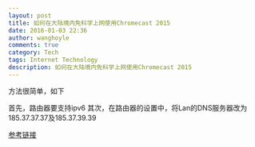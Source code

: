```yaml
---
layout: post
title: 如何在大陆境内免科学上网使用Chromecast 2015
date: 2016-01-03 22:36
author: wanghoyle
comments: true
category: Tech
tags: Internet Technology
description: 如何在大陆境内免科学上网使用Chromecast 2015
---
```

方法很简单，如下

首先，路由器要支持ipv6
其次，在路由器的设置中，将Lan的DNS服务器改为185.37.37.37及185.37.39.39

<a href="https://support.unlocator.com/customer/portal/articles/1825859-how-to-block-google-dns-on-fritz-box" target="_blank">参考链接</a>
